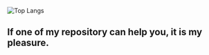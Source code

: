 ![Top Langs](https://github-readme-stats.vercel.app/api/top-langs/?username=murasakiakari&langs_count=8&layout=compact)

## If one of my repository can help you, it is my pleasure.
